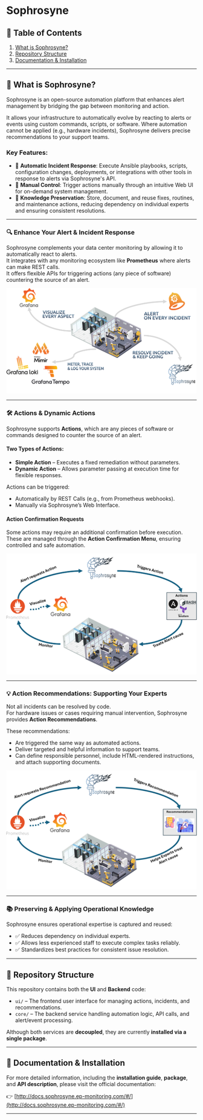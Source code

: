 # Sophrosyne

## 📑 Table of Contents
1. [What is Sophrosyne?](#-what-is-sophrosyne)
2. [Repository Structure](#-repository-structure)
3. [Documentation & Installation](#-documentation--installation)

---

## 🚀 What is Sophrosyne?

Sophrosyne is an open-source automation platform that enhances alert management by bridging the gap between monitoring and action.

It allows your infrastructure to automatically evolve by reacting to alerts or events using custom commands, scripts, or software. Where automation cannot be applied (e.g., hardware incidents), Sophrosyne delivers precise recommendations to your support teams.

### Key Features:
- 🔹 **Automatic Incident Response**: Execute Ansible playbooks, scripts, configuration changes, deployments, or integrations with other tools in response to alerts via Sophrosyne's API.  
- 🔹 **Manual Control**: Trigger actions manually through an intuitive Web UI for on-demand system management.  
- 🔹 **Knowledge Preservation**: Store, document, and reuse fixes, routines, and maintenance actions, reducing dependency on individual experts and ensuring consistent resolutions.

---

### 🔍 Enhance Your Alert & Incident Response

Sophrosyne complements your data center monitoring by allowing it to automatically react to alerts.  
It integrates with any monitoring ecosystem like **Prometheus** where alerts can make REST calls.  
It offers flexible APIs for triggering actions (any piece of software) countering the source of an alert.

<div style="text-align: center"> 
  <img title="Monitoring Sophrosyne" alt="Monitoring Sophrosyne" src="./ui/public/GENERAL_ARCHITECTURE.png" style="max-height:50vh"> 
</div>

---

### 🛠️ Actions & Dynamic Actions

Sophrosyne supports **Actions**, which are any pieces of software or commands designed to counter the source of an alert.

#### Two Types of Actions:
- **Simple Action** – Executes a fixed remediation without parameters.  
- **Dynamic Action** – Allows parameter passing at execution time for flexible responses.

Actions can be triggered:
- Automatically by REST Calls (e.g., from Prometheus webhooks).  
- Manually via Sophrosyne’s Web Interface.

#### Action Confirmation Requests
Some actions may require an additional confirmation before execution.  
These are managed through the **Action Confirmation Menu**, ensuring controlled and safe automation.

<div style="text-align: center"> 
  <img src="./ui/public/SOPHROSYNE_ACTIONS.png" alt="Sophrosyne Actions" style="max-height:50vh"> 
</div>

---

### 💡 Action Recommendations: Supporting Your Experts

Not all incidents can be resolved by code.  
For hardware issues or cases requiring manual intervention, Sophrosyne provides **Action Recommendations**.

These recommendations:
- Are triggered the same way as automated actions.  
- Deliver targeted and helpful information to support teams.  
- Can define responsible personnel, include HTML-rendered instructions, and attach supporting documents.

<div style="text-align: center"> 
  <img src="./ui/public/SOPHROSYNE_RECOMMENDATIONS.png" alt="Sophrosyne Recommendations" style="max-height:50vh"> 
</div>

---

### 📚 Preserving & Applying Operational Knowledge

Sophrosyne ensures operational expertise is captured and reused:
- ✅ Reduces dependency on individual experts.  
- ✅ Allows less experienced staff to execute complex tasks reliably.  
- ✅ Standardizes best practices for consistent issue resolution.

---

## 📂 Repository Structure

This repository contains both the **UI** and **Backend** code:

- `ui/` – The frontend user interface for managing actions, incidents, and recommendations.  
- `core/` – The backend service handling automation logic, API calls, and alert/event processing.  

Although both services are **decoupled**, they are currently **installed via a single package**.

---

## 📖 Documentation & Installation

For more detailed information, including the **installation guide**, **package**, and **API description**, please visit the official documentation:

👉 [http://docs.sophrosyne.ep-monitoring.com/#/](http://docs.sophrosyne.ep-monitoring.com/#/)

---
